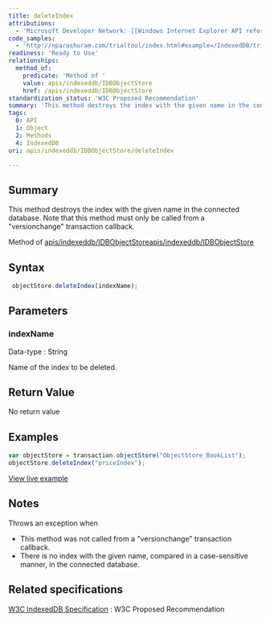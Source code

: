 ```yaml
---
title: deleteIndex
attributions:
  - 'Microsoft Developer Network: [[Windows Internet Explorer API reference](http://msdn.microsoft.com/en-us/library/ie/hh828809%28v=vs.85%29.aspx) Article]'
code_samples:
  - 'http://nparashuram.com/trialtool/index.html#example=/IndexedDB/trialtool/moz_indexedDB.html&selected=Delete%20Index&'
readiness: 'Ready to Use'
relationships:
  method_of:
    predicate: 'Method of '
    value: apis/indexeddb/IDBObjectStore
    href: /apis/indexeddb/IDBObjectStore
standardization_status: 'W3C Proposed Recommendation'
summary: 'This method destroys the index with the given name in the connected database. Note that this method must only be called from a &quot;versionchange&quot; transaction callback.'
tags:
  0: API
  1: Object
  2: Methods
  4: IndexedDB
uri: apis/indexeddb/IDBObjectStore/deleteIndex

---
```

## Summary

This method destroys the index with the given name in the connected database. Note that this method must only be called from a &quot;versionchange&quot; transaction callback.

Method of [apis/indexeddb/IDBObjectStore](/apis/indexeddb/IDBObjectStore)[apis/indexeddb/IDBObjectStore](/apis/indexeddb/IDBObjectStore)

## Syntax

``` js
 objectStore.deleteIndex(indexName);
```

## Parameters

### indexName

 Data-type
:   String

 Name of the index to be deleted.

## Return Value

No return value

## Examples

``` js
var objectStore = transaction.objectStore("ObjectStore_BookList");
objectStore.deleteIndex("priceIndex");
```

[View live example](http://nparashuram.com/trialtool/index.html#example=/IndexedDB/trialtool/moz_indexedDB.html&selected=Delete%20Index&)

## Notes

Throws an exception when

-   This method was not called from a "versionchange" transaction callback.
-   There is no index with the given name, compared in a case-sensitive manner, in the connected database.

## Related specifications

[W3C IndexedDB Specification](http://www.w3.org/TR/IndexedDB/)
:   W3C Proposed Recommendation
